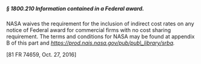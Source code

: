 ##### § 1800.210 Information contained in a Federal award. #####

NASA waives the requirement for the inclusion of indirect cost rates on any notice of Federal award for commercial firms with no cost sharing requirement. The terms and conditions for NASA may be found at appendix B of this part and *https://prod.nais.nasa.gov/pub/pub\_library/srba.*

[81 FR 74659, Oct. 27, 2016]